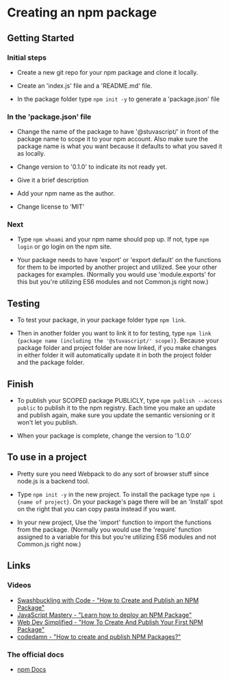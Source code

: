 # Creating an npm package

## Getting Started
### Initial steps
- Create a new git repo for your npm package and clone it locally.

- Create an 'index.js' file and a 'README.md' file.

- In the package folder type `npm init -y` to generate a 'package.json' file

### In the 'package.json' file
- Change the name of the package to have '@stuvascript/' in front of the package name to scope it to your npm account. Also make sure the package name is what you want because it defaults to what you saved it as locally.

- Change version to '0.1.0' to indicate its not ready yet.

- Give it a brief description

- Add your npm name as the author.

- Change license to 'MIT'

### Next
- Type `npm whoami` and your npm name should pop up. If not, type `npm login` or go login on the npm site.

- Your package needs to have 'export' or 'export default' on the functions for them to be imported by another project and utilized. See your other packages for examples. (Normally you would use 'module.exports' for this but you're utilizing ES6 modules and not Common.js right now.)

## Testing
- To test your package, in your package folder type `npm link`.

- Then in another folder you want to link it to for testing, type `npm link {package name (including the '@stuvascript/' scope)}`. Because your package folder and project folder are now linked, if you make changes in either folder it will automatically update it in both the project folder and the package folder.

## Finish
- To publish your SCOPED package PUBLICLY, type `npm publish --access public` to publish it to the npm registry. Each time you make an update and publish again, make sure you update the semantic versioning or it won't let you publish.

- When your package is complete, change the version to '1.0.0'

## To use in a project
- Pretty sure you need Webpack to do any sort of browser stuff since node.js is a backend tool.

- Type `npm init -y` in the new project. To install the package type `npm i {name of project}`. On your package's page there will be an 'Install' spot on the right that you can copy pasta instead if you want.

- In your new project, Use the 'import' function to import the functions from the package. (Normally you would use the 'require' function assigned to a variable for this but you're utilizing ES6 modules and not Common.js right now.)

## Links
### Videos
- [Swashbuckling with Code - "How to Create and Publish an NPM Package"](https://www.youtube.com/watch?v=WRjJW8tseQg)
- [JavaScript Mastery - "Learn how to deploy an NPM Package"](https://www.youtube.com/watch?v=8FziherTC8M)
- [Web Dev Simplified - "How To Create And Publish Your First NPM Package"](https://www.youtube.com/watch?v=J4b_T-qH3BY)
- [codedamn - "How to create and publish NPM Packages?"](https://www.youtube.com/watch?v=rTsz09zRuTU)
### The official docs
- [npm Docs](https://docs.npmjs.com/about-packages-and-modules)

